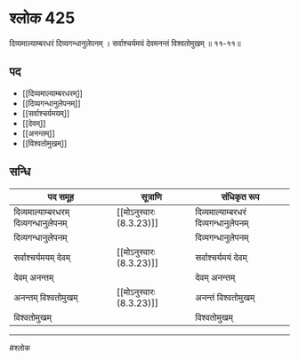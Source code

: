 # श्लोक 425

दिव्यमाल्याम्बरधरं दिव्यगन्धानुलेपनम् ।
सर्वाश्चर्यमयं देवमनन्तं विश्वतोमुखम् ॥ ११-११॥


## पद 

- [[दिव्यमाल्याम्बरधरम्]]
- [[दिव्यगन्धानुलेपनम्]]
- [[सर्वाश्चर्यमयम्]]
- [[देवम्]]
- [[अनन्तम्]]
- [[विश्वतोमुखम्]]

## सन्धि

| पद समूह | सूत्राणि | संधिकृत रूप |
| ----- | ----- | ----- |
| दिव्यमाल्याम्बरधरम् दिव्यगन्धानुलेपनम् |  [[मोऽनुस्वारः (8.3.23)]] | दिव्यमाल्याम्बरधरं दिव्यगन्धानुलेपनम् |
| दिव्यगन्धानुलेपनम् |  | दिव्यगन्धानुलेपनम् |
| सर्वाश्चर्यमयम् देवम् |  [[मोऽनुस्वारः (8.3.23)]] | सर्वाश्चर्यमयं देवम् |
| देवम् अनन्तम् |  | देवम् अनन्तम् |
| अनन्तम् विश्वतोमुखम् |  [[मोऽनुस्वारः (8.3.23)]] | अनन्तं विश्वतोमुखम् |
| विश्वतोमुखम् |  | विश्वतोमुखम् |


---

#श्लोक